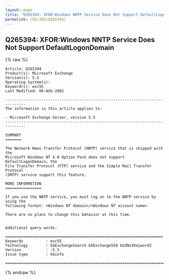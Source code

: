 ```yaml
---
layout: page
title: "Q265394: XFOR:Windows NNTP Service Does Not Support DefaultLogonDomain"
permalink: /kb/265/Q265394/
---
```


## Q265394: XFOR:Windows NNTP Service Does Not Support DefaultLogonDomain

{% raw %}

	Article: Q265394
	Product(s): Microsoft Exchange
	Version(s): 5.5
	Operating System(s): 
	Keyword(s): exc55
	Last Modified: 06-AUG-2002
	
	-------------------------------------------------------------------------------
	The information in this article applies to:
	
	- Microsoft Exchange Server, version 5.5 
	-------------------------------------------------------------------------------
	
	SUMMARY
	=======
	
	The Network News Transfer Protocol (NNTP) service that is shipped with the
	Microsoft Windows NT 4.0 Option Pack does not support DefaultLogonDomain; the
	File Transfer Protocol (FTP) service and the Simple Mail Transfer Protocol
	(SMTP) service support this feature.
	
	MORE INFORMATION
	================
	
	If you use the NNTP service, you must log on to the NNTP service by using the
	following format: <Windows NT domain>/<Windows NT account name>
	
	There are no plans to change this behavior at this time.
	
	
	Additional query words:
	
	======================================================================
	Keywords          : exc55 
	Technology        : kbExchangeSearch kbExchange550 kbZNotKeyword2
	Version           : :5.5
	Issue type        : kbinfo
	
	=============================================================================
	

{% endraw %}
